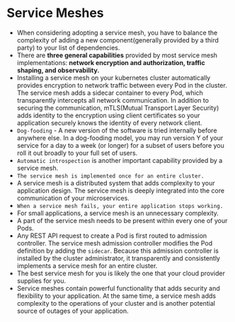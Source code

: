 # Service Meshes

- When considering adopting a service mesh, you have to balance the complexity of adding a new component(generally
  provided by a third party) to your list of dependencies.
- There are **three general capabilities** provided by most service  mesh implementations: **network encryption and 
  authorization, traffic shaping, and observability.**
- Installing a service mesh on your kubernetes cluster automatically provides encryption to network traffic between
  every Pod in the cluster. The service mesh adds a sidecar container to every Pod, which transparently intercepts all
  network communication. In addition to securing the communication, mTLS(Mutual Transport Layer Security) adds
  identity to the encryption using client certificates so your application securely knows the identity of every network
  client.
- ```Dog-fooding``` - A new version of the software is tried internally before anywhere else. In a dog-fooding model,
  you may run version Y of your service for a day to a week (or longer) for a subset of users before you roll it out
  broadly to your full set of users.
- ```Automatic introspection``` is another important capability provided by a service mesh.
- ```The service mesh is implemented once for an entire cluster.```
- A service mesh is a distributed system that adds complexity to your application design. The service mesh is deeply
  integrated into the core communication of your microservices.
- ```When a service mesh fails, your entire application stops working.```
- For small applications, a service mesh is an unnecessary complexity.
- A part of the service mesh needs to be present within every one of your Pods.
- Any REST API request to create a Pod is first routed to admission controller. The service mesh admission
  controller modifies the Pod definition by adding the ```sidecar```. Because this admission controller is installed by the
  cluster administrator, it transparently and consistently implements a service mesh for an entire cluster.
- The best service mesh for you is likely the one that your cloud provider supplies for you.
- Service meshes contain powerful functionality that adds security and flexibility to your application. At the same
  time, a service mesh adds complexity to the operations of your cluster and is another potential source of outages
  of your application.